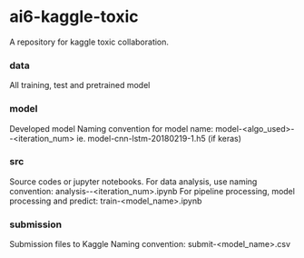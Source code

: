 # ai6-kaggle-toxic
A repository for kaggle toxic collaboration.

### data
All training, test and pretrained model

### model
Developed model
<h>Naming convention for model name: model-<algo_used>-<timestamp>-<iteration_num>
<h>ie. model-cnn-lstm-20180219-1.h5 (if keras)

### src
Source codes or jupyter notebooks.
<h>For data analysis, use naming convention: analysis-<timestamp>-<iteration_num>.ipynb
<h>For pipeline processing, model processing and predict: train-<model_name>.ipynb 


### submission
Submission files to Kaggle
<h>Naming convention: submit-<model_name>.csv